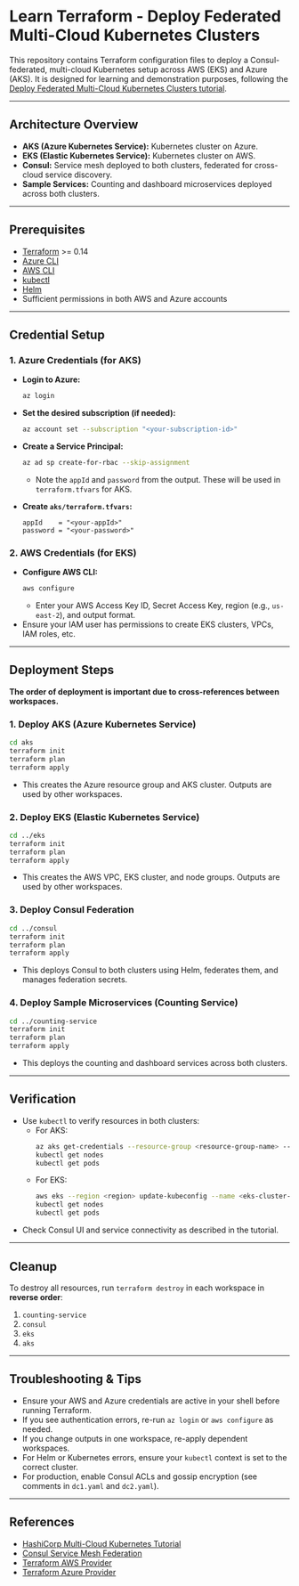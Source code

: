 # Learn Terraform - Deploy Federated Multi-Cloud Kubernetes Clusters

This repository contains Terraform configuration files to deploy a Consul-federated, multi-cloud Kubernetes setup across AWS (EKS) and Azure (AKS). It is designed for learning and demonstration purposes, following the [Deploy Federated Multi-Cloud Kubernetes Clusters tutorial](https://developer.hashicorp.com/terraform/tutorials/networking/multicloud-kubernetes).

---

## Architecture Overview
- **AKS (Azure Kubernetes Service):** Kubernetes cluster on Azure.
- **EKS (Elastic Kubernetes Service):** Kubernetes cluster on AWS.
- **Consul:** Service mesh deployed to both clusters, federated for cross-cloud service discovery.
- **Sample Services:** Counting and dashboard microservices deployed across both clusters.

---

## Prerequisites
- [Terraform](https://www.terraform.io/downloads.html) >= 0.14
- [Azure CLI](https://docs.microsoft.com/en-us/cli/azure/install-azure-cli)
- [AWS CLI](https://docs.aws.amazon.com/cli/latest/userguide/getting-started-install.html)
- [kubectl](https://kubernetes.io/docs/tasks/tools/)
- [Helm](https://helm.sh/docs/intro/install/)
- Sufficient permissions in both AWS and Azure accounts

---

## Credential Setup

### 1. Azure Credentials (for AKS)
- **Login to Azure:**
  ```sh
  az login
  ```
- **Set the desired subscription (if needed):**
  ```sh
  az account set --subscription "<your-subscription-id>"
  ```
- **Create a Service Principal:**
  ```sh
  az ad sp create-for-rbac --skip-assignment
  ```
  - Note the `appId` and `password` from the output. These will be used in `terraform.tfvars` for AKS.

- **Create `aks/terraform.tfvars`:**
  ```hcl
  appId    = "<your-appId>"
  password = "<your-password>"
  ```

### 2. AWS Credentials (for EKS)
- **Configure AWS CLI:**
  ```sh
  aws configure
  ```
  - Enter your AWS Access Key ID, Secret Access Key, region (e.g., `us-east-2`), and output format.
- Ensure your IAM user has permissions to create EKS clusters, VPCs, IAM roles, etc.

---

## Deployment Steps

**The order of deployment is important due to cross-references between workspaces.**

### 1. Deploy AKS (Azure Kubernetes Service)
```sh
cd aks
terraform init
terraform plan
terraform apply
```
- This creates the Azure resource group and AKS cluster. Outputs are used by other workspaces.

### 2. Deploy EKS (Elastic Kubernetes Service)
```sh
cd ../eks
terraform init
terraform plan
terraform apply
```
- This creates the AWS VPC, EKS cluster, and node groups. Outputs are used by other workspaces.

### 3. Deploy Consul Federation
```sh
cd ../consul
terraform init
terraform plan
terraform apply
```
- This deploys Consul to both clusters using Helm, federates them, and manages federation secrets.

### 4. Deploy Sample Microservices (Counting Service)
```sh
cd ../counting-service
terraform init
terraform plan
terraform apply
```
- This deploys the counting and dashboard services across both clusters.

---

## Verification
- Use `kubectl` to verify resources in both clusters:
  - For AKS:
    ```sh
    az aks get-credentials --resource-group <resource-group-name> --name <aks-cluster-name>
    kubectl get nodes
    kubectl get pods
    ```
  - For EKS:
    ```sh
    aws eks --region <region> update-kubeconfig --name <eks-cluster-name>
    kubectl get nodes
    kubectl get pods
    ```
- Check Consul UI and service connectivity as described in the tutorial.

---

## Cleanup
To destroy all resources, run `terraform destroy` in each workspace in **reverse order**:
1. `counting-service`
2. `consul`
3. `eks`
4. `aks`

---

## Troubleshooting & Tips
- Ensure your AWS and Azure credentials are active in your shell before running Terraform.
- If you see authentication errors, re-run `az login` or `aws configure` as needed.
- If you change outputs in one workspace, re-apply dependent workspaces.
- For Helm or Kubernetes errors, ensure your `kubectl` context is set to the correct cluster.
- For production, enable Consul ACLs and gossip encryption (see comments in `dc1.yaml` and `dc2.yaml`).

---

## References
- [HashiCorp Multi-Cloud Kubernetes Tutorial](https://developer.hashicorp.com/terraform/tutorials/networking/multicloud-kubernetes)
- [Consul Service Mesh Federation](https://www.consul.io/docs/connect/federation)
- [Terraform AWS Provider](https://registry.terraform.io/providers/hashicorp/aws/latest/docs)
- [Terraform Azure Provider](https://registry.terraform.io/providers/hashicorp/azurerm/latest/docs)
